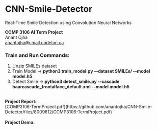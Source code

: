# CNN-Smile-Detector
Real-Time Smile Detection using Convolution Neural Networks

<b>COMP 3106 AI Term Project</b>
<br>
Anant Ojha
<br>
anantojha@cmail.carleton.ca
<br>
### Train and Run Commands:
1. Unzip SMILEs dataset
2. Train Model  -> **python3 train_model.py --dataset SMILEs/ --model model.h5** 
3. Detect Smile -> **python3 detect_smile.py --cascade haarcascade_frontalface_default.xml --model model.h5**
<br>
<b>Project Report:</b>
<br>
[COMP3106-TermProject.pdf](https://github.com/anantojha/CNN-Smile-Detector/files/8009812/COMP3106-TermProject.pdf)
<br>
<br>
<b>Project Demo:</b>
<br>


